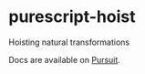 # purescript-hoist

Hoisting natural transformations

Docs are available on [Pursuit](https://pursuit.purescript.org/packages/purescript-hoist).
